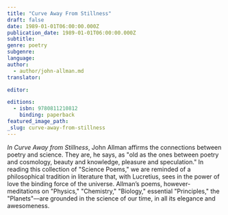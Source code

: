 ```yaml
---
title: "Curve Away From Stillness"
draft: false
date: 1989-01-01T06:00:00.000Z
publication_date: 1989-01-01T06:00:00.000Z
subtitle:
genre: poetry
subgenre:
language:
author:
  - author/john-allman.md
translator:

editor:

editions:
  - isbn: 9780811210812
    binding: paperback
featured_image_path:
_slug: curve-away-from-stillness
---
```


_In Curve Away from Stillness_, John Allman affirms the connections between poetry and science. They are, he says, as "old as the ones between poetry and cosmology, beauty and knowledge, pleasure and speculation." In reading this collection of "Science Poems," we are reminded of a philosophical tradition in literature that, with Lucretius, sees in the power of love the binding force of the universe. Allman’s poems, however-meditations on "Physics," "Chemistry," "Biology," essential "Principles," the "Planets"––are grounded in the science of our time, in all its elegance and awesomeness.


